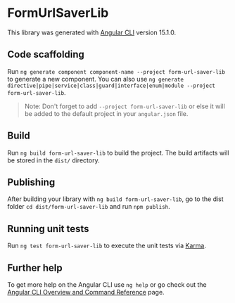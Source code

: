 # FormUrlSaverLib

This library was generated with [Angular CLI](https://github.com/angular/angular-cli) version 15.1.0.

## Code scaffolding

Run `ng generate component component-name --project form-url-saver-lib` to generate a new component. You can also use `ng generate directive|pipe|service|class|guard|interface|enum|module --project form-url-saver-lib`.
> Note: Don't forget to add `--project form-url-saver-lib` or else it will be added to the default project in your `angular.json` file. 

## Build

Run `ng build form-url-saver-lib` to build the project. The build artifacts will be stored in the `dist/` directory.

## Publishing

After building your library with `ng build form-url-saver-lib`, go to the dist folder `cd dist/form-url-saver-lib` and run `npm publish`.

## Running unit tests

Run `ng test form-url-saver-lib` to execute the unit tests via [Karma](https://karma-runner.github.io).

## Further help

To get more help on the Angular CLI use `ng help` or go check out the [Angular CLI Overview and Command Reference](https://angular.io/cli) page.
